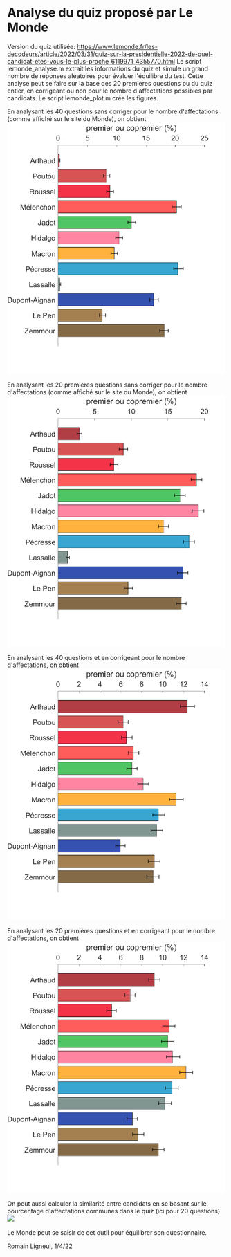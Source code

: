 # Analyse du quiz proposé par Le Monde 

Version du quiz utilisée: https://www.lemonde.fr/les-decodeurs/article/2022/03/31/quiz-sur-la-presidentielle-2022-de-quel-candidat-etes-vous-le-plus-proche_6119971_4355770.html
Le script lemonde_analyse.m extrait les informations du quiz et simule un grand nombre de réponses aléatoires pour évaluer l'équilibre du test.
Cette analyse peut se faire sur la base des 20 premières questions ou du quiz entier, en corrigeant ou non pour le nombre d'affectations possibles par candidats.
Le script lemonde_plot.m crée les figures.

En analysant les 40 questions sans corriger pour le nombre d'affectations (comme affiché sur le site du Monde), on obtient
<img src="/figures/figure_analyses_long_biais.png" width="600">

En analysant les 20 premières questions sans corriger pour le nombre d'affectations (comme affiché sur le site du Monde), on obtient
<img src="/figures/figure_analyses_court_biais.png" width="600">
 
 En analysant les 40 questions et en corrigeant pour le nombre d'affectations, on obtient
 <img src="/figures/figure_analyses_long_correction_biais.png" width="600">

En analysant les 20 premières questions et en corrigeant pour le nombre d'affectations, on obtient
 <img src="/figures/figure_analyses_court_correction_biais.png" width="600">

On peut aussi calculer la similarité entre candidats en se basant sur le pourcentage d'affectations communes dans le quiz (ici pour 20 questions)
 <img src="/figures/figure_analyses_court_similarité.png" width="800">

Le Monde peut se saisir de cet outil pour équilibrer son questionnaire.

Romain Ligneul, 1/4/22
